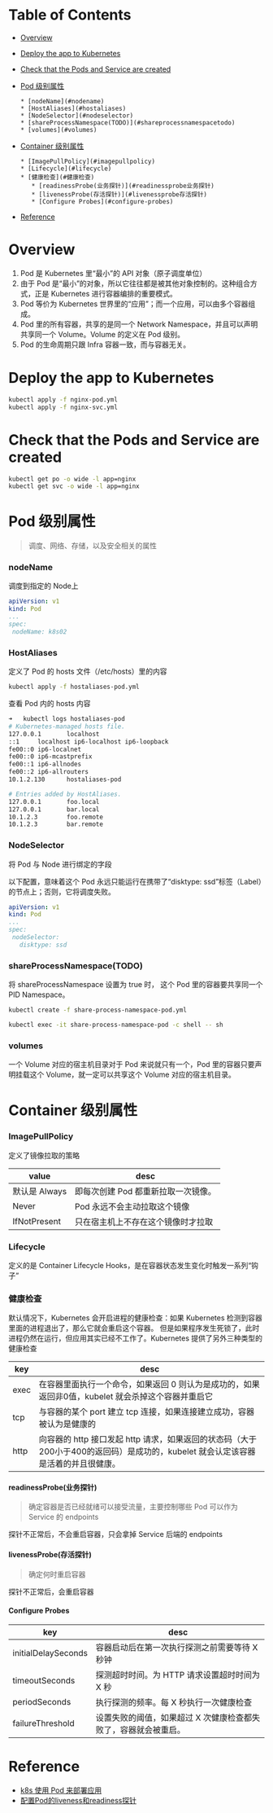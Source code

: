 Table of Contents
=================

   * [Overview](#overview)
   * [Deploy the app to Kubernetes](#deploy-the-app-to-kubernetes)
   * [Check that the Pods and Service are created](#check-that-the-pods-and-service-are-created)
   * [Pod 级别属性](#pod-级别属性)
         
         * [nodeName](#nodename)
         * [HostAliases](#hostaliases)
         * [NodeSelector](#nodeselector)
         * [shareProcessNamespace(TODO)](#shareprocessnamespacetodo)
         * [volumes](#volumes)
         
   * [Container 级别属性](#container-级别属性)
         
         * [ImagePullPolicy](#imagepullpolicy)
         * [Lifecycle](#lifecycle)
         * [健康检查](#健康检查)
            * [readinessProbe(业务探针)](#readinessprobe业务探针)
            * [livenessProbe(存活探针)](#livenessprobe存活探针)
            * [Configure Probes](#configure-probes)
   * [Reference](#reference)

# Overview
1. Pod 是 Kubernetes 里“最小”的 API 对象（原子调度单位）
2. 由于 Pod 是“最小”的对象，所以它往往都是被其他对象控制的。这种组合方式，正是 Kubernetes 进行容器编排的重要模式。
3. Pod 等价为 Kubernetes 世界里的“应用”；而一个应用，可以由多个容器组成。
4. Pod 里的所有容器，共享的是同一个 Network Namespace，并且可以声明共享同一个 Volume。Volume 的定义在 Pod 级别。
5. Pod 的生命周期只跟 Infra 容器一致，而与容器无关。

# Deploy the app to Kubernetes

```bash
kubectl apply -f nginx-pod.yml
kubectl apply -f nginx-svc.yml
```

# Check that the Pods and Service are created

```bash
kubectl get po -o wide -l app=nginx
kubectl get svc -o wide -l app=nginx
```

# Pod 级别属性
> 调度、网络、存储，以及安全相关的属性

### nodeName
调度到指定的 Node上
```yaml
apiVersion: v1
kind: Pod
...
spec:
 nodeName: k8s02
```

### HostAliases
定义了 Pod 的 hosts 文件（/etc/hosts）里的内容
```bash
kubectl apply -f hostaliases-pod.yml
```
查看 Pod 内的 hosts 内容
```bash
➜   kubectl logs hostaliases-pod
# Kubernetes-managed hosts file.
127.0.0.1       localhost
::1     localhost ip6-localhost ip6-loopback
fe00::0 ip6-localnet
fe00::0 ip6-mcastprefix
fe00::1 ip6-allnodes
fe00::2 ip6-allrouters
10.1.2.130      hostaliases-pod

# Entries added by HostAliases.
127.0.0.1       foo.local
127.0.0.1       bar.local
10.1.2.3        foo.remote
10.1.2.3        bar.remote
```
### NodeSelector
将 Pod 与 Node 进行绑定的字段

以下配置，意味着这个 Pod 永远只能运行在携带了“disktype: ssd”标签（Label）的节点上；否则，它将调度失败。
```yaml
apiVersion: v1
kind: Pod
...
spec:
 nodeSelector:
   disktype: ssd
```

### shareProcessNamespace(TODO)
将 shareProcessNamespace 设置为 true 时， 这个 Pod 里的容器要共享同一个 PID Namespace。
```bash
kubectl create -f share-process-namespace-pod.yml
```
```bash
kubectl exec -it share-process-namespace-pod -c shell -- sh
```

### volumes
一个 Volume 对应的宿主机目录对于 Pod 来说就只有一个，Pod 里的容器只要声明挂载这个 Volume，就一定可以共享这个 Volume 对应的宿主机目录。

# Container 级别属性

### ImagePullPolicy
定义了镜像拉取的策略

| value         | desc                                                         |
| ------------- | ------------------------------------------------------------ |
| 默认是 Always | 即每次创建 Pod 都重新拉取一次镜像。 |
| Never         | Pod 永远不会主动拉取这个镜像                                 |
| IfNotPresent  | 只在宿主机上不存在这个镜像时才拉取                           |

### Lifecycle
定义的是 Container Lifecycle Hooks，是在容器状态发生变化时触发一系列“钩子”

### 健康检查
默认情况下，Kubernetes 会开启进程的健康检查：如果 Kubernetes 检测到容器里面的进程退出了，那么它就会重启这个容器。
但是如果程序发生死锁了，此时进程仍然在运行，但应用其实已经不工作了。Kubernetes 提供了另外三种类型的健康检查

| key  | desc                                                         |
| ---- | ------------------------------------------------------------ |
| exec | 在容器里面执行一个命令，如果返回 0 则认为是成功的，如果返回非0值，kubelet 就会杀掉这个容器并重启它 |
| tcp  | 与容器的某个 port 建立 tcp 连接，如果连接建立成功，容器被认为是健康的 |
| http | 向容器的 http 接口发起 http 请求，如果返回的状态码（大于200小于400的返回码）是成功的，kubelet 就会认定该容器是活着的并且很健康。 |

#### readinessProbe(业务探针)

> 确定容器是否已经就绪可以接受流量，主要控制哪些 Pod 可以作为 Service 的 endpoints

探针不正常后，不会重启容器，只会拿掉 Service 后端的 endpoints

#### livenessProbe(存活探针)
> 确定何时重启容器

探针不正常后，会重启容器

#### Configure Probes 

| key                 | desc                                                         |
| ------------------- | ------------------------------------------------------------ |
| initialDelaySeconds | 容器启动后在第一次执行探测之前需要等待 X 秒钟                |
| timeoutSeconds      | 探测超时时间。为 HTTP 请求设置超时时间为 X 秒                |
| periodSeconds       | 执行探测的频率。每 X 秒执行一次健康检查                      |
| failureThreshold    | 设置失败的阈值，如果超过 X 次健康检查都失败了，容器就会被重启。 |

# Reference
- [k8s 使用 Pod 来部署应用](https://github.com/lqshow/notes/issues/38)
- [配置Pod的liveness和readiness探针](https://jimmysong.io/kubernetes-handbook/guide/configure-liveness-readiness-probes.html)

